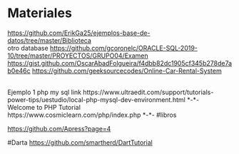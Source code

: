 # Materiales
https://github.com/ErikGa25/ejemplos-base-de-datos/tree/master/Biblioteca
<br>otro database
https://github.com/gcoronelc/ORACLE-SQL-2019-10/tree/master/PROYECTOS/GRUPO04/Examen
https://gist.github.com/OscarAbadFolgueira/f4dbb82dc1905cf345b278de7ab0e46c
https://github.com/geeksourcecodes/Online-Car-Rental-System

<br>
Ejemplo 1 php my sql
link
https://www.ultraedit.com/support/tutorials-power-tips/uestudio/local-php-mysql-dev-environment.html
*-*-
<br>
Welcome to PHP Tutorial<br>
https://www.cosmiclearn.com/php/index.php
*-*-
#libros

https://github.com/Apress?page=4


#Darta
https://github.com/smartherd/DartTutorial
